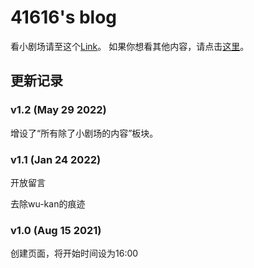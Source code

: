 # 41616's blog

看小剧场请至这个[Link](https://41616.github.io/archive)。
如果你想看其他内容，请点击[这里](https://41616.github.io/all-posts/)。

<!-- .slide -->

## 更新记录

<!-- .slide vertical=true -->

### v1.2 (May 29 2022)

增设了“所有除了小剧场的内容”板块。

### v1.1 (Jan 24 2022)

开放留言

去除wu-kan的痕迹

<!-- .slide vertical=true -->

### v1.0 (Aug 15 2021)

创建页面，将开始时间设为16:00
